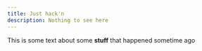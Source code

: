 ```yaml
---
title: Just hack'n
description: Nothing to see here
---
```


This is some text about some <strong>stuff</strong> that happened sometime ago